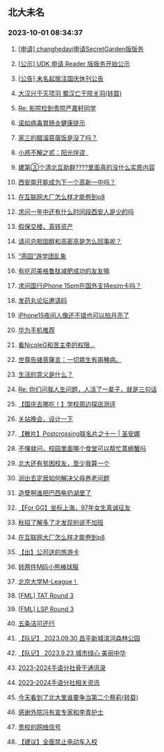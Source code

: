 ## 北大未名 
### 2023-10-01 08:34:37

1. [[申请] changhedayi申请SecretGarden版版务](https://bbs.pku.edu.cn/v2/post-read.php?bid=751&threadid=18650847)

2. [[公示] UDK 申请 Reader 版版务开始公示](https://bbs.pku.edu.cn/v2/post-read.php?bid=665&threadid=18652688)

3. [[公告] 未名起居注国庆休刊公告](https://bbs.pku.edu.cn/v2/post-read.php?bid=728&threadid=18657666)

4. [大汉兴于灭项羽 蜀汉亡于陨关羽(转载)](https://bbs.pku.edu.cn/v2/post-read.php?bid=1&threadid=18657063)

5. [Re: 影院捡到贵院严嘉轩同学](https://bbs.pku.edu.cn/v2/post-read.php?bid=256&threadid=18657646)

6. [诺如病毒胃肠炎健康提示](https://bbs.pku.edu.cn/v2/post-read.php?bid=1431&threadid=18656670)

7. [家三的醋溜苜蓿饭是没了吗？](https://bbs.pku.edu.cn/v2/post-read.php?bid=1431&threadid=18656749)

8. [小惑不解之贰：阳光佯谬  ](https://bbs.pku.edu.cn/v2/post-read.php?bid=57&threadid=18561640)

9. [建第③个清北互助群????里面真的没什么实质内容](https://bbs.pku.edu.cn/v2/post-read.php?bid=104&threadid=18573712)

10. [西安南开能成为下一个高新一中吗？](https://bbs.pku.edu.cn/v2/post-read.php?bid=466&threadid=18320933)

11. [在互联网大厂怎么样才能卷到p8](https://bbs.pku.edu.cn/v2/post-read.php?bid=104&threadid=18657630)

12. [求问一年中还有什么时间段西安人是少的吗](https://bbs.pku.edu.cn/v2/post-read.php?bid=466&threadid=18651842)

13. [假保交楼，真转资产](https://bbs.pku.edu.cn/v2/post-read.php?bid=606&threadid=18657092)

14. [请问总胆固醇和高密高是怎么回事呢？](https://bbs.pku.edu.cn/v2/post-read.php?bid=244&threadid=18657014)

15. [“燕园”游学团乱象](https://bbs.pku.edu.cn/v2/post-read.php?bid=606&threadid=18625649)

16. [有吃司美格鲁肽减肥成功的友友嘛](https://bbs.pku.edu.cn/v2/post-read.php?bid=244&threadid=18652658)

17. [求问国行iPhone 15pm在国外支持esim卡吗？](https://bbs.pku.edu.cn/v2/post-read.php?bid=488&threadid=18657376)

18. [发药丸论坛邀请码](https://bbs.pku.edu.cn/v2/post-read.php?bid=209&threadid=18657007)

19. [iPhone15夜间人像还不错也可以拍月亮了](https://bbs.pku.edu.cn/v2/post-read.php?bid=488&threadid=18657281)

20. [华为手机推荐](https://bbs.pku.edu.cn/v2/post-read.php?bid=197&threadid=18657314)

21. [看NicoleG和苦主李的权限…](https://bbs.pku.edu.cn/v2/post-read.php?bid=338&threadid=18649600)

22. [世尊告諸菩薩言：一切眾生有兩種病。](https://bbs.pku.edu.cn/v2/post-read.php?bid=10&threadid=18657684)

23. [生活的意义是什么？](https://bbs.pku.edu.cn/v2/post-read.php?bid=251&threadid=18216608)

24. [Re: 你们问我人生问题，人活了一辈子，就是三句话](https://bbs.pku.edu.cn/v2/post-read.php?bid=10&threadid=18656614)

25. [【国庆去哪吃！】学校周边探店测评](https://bbs.pku.edu.cn/v2/post-read.php?bid=90&threadid=18657567)

26. [关站晚会，设计一下](https://bbs.pku.edu.cn/v2/post-read.php?bid=79&threadid=18583479)

27. [【散片】Postcrossing联名片之十一 | 圣安娜](https://bbs.pku.edu.cn/v2/post-read.php?bid=1367&threadid=18657802)

28. [不懂就问，校园里面哪个食堂可以帮忙蒸螃蟹吗](https://bbs.pku.edu.cn/v2/post-read.php?bid=90&threadid=18657563)

29. [北大还有贫困校友，至少我算一个](https://bbs.pku.edu.cn/v2/post-read.php?bid=414&threadid=18656090)

30. [润出去定居如何解决父母养老问题](https://bbs.pku.edu.cn/v2/post-read.php?bid=414&threadid=18657601)

31. [造孽啊谁把巴西龟扔湖里了](https://bbs.pku.edu.cn/v2/post-read.php?bid=103&threadid=18657588)

32. [【For GG】坐标上海，97年女生真诚征友](https://bbs.pku.edu.cn/v2/post-read.php?bid=167&threadid=18656645)

33. [秋招了解多了才发现别说不加班](https://bbs.pku.edu.cn/v2/post-read.php?bid=99&threadid=18657056)

34. [在互联网大厂怎么样才能卷到p8](https://bbs.pku.edu.cn/v2/post-read.php?bid=99&threadid=18657613)

35. [【出】公司送的旅游卡](https://bbs.pku.edu.cn/v2/post-read.php?bid=71&threadid=18652011)

36. [转两件M码小熊棒球服](https://bbs.pku.edu.cn/v2/post-read.php?bid=71&threadid=18657721)

37. [北京大学M-League！](https://bbs.pku.edu.cn/v2/post-read.php?bid=744&threadid=18657789)

38. [[FML] TAT Round 3](https://bbs.pku.edu.cn/v2/post-read.php?bid=519&threadid=18657276)

39. [[FML] LSP Round 3](https://bbs.pku.edu.cn/v2/post-read.php?bid=519&threadid=18657073)

40. [五条洁可还行](https://bbs.pku.edu.cn/v2/post-read.php?bid=643&threadid=18657621)

41. [【队记】 2023.09.30 昌平新城滨河森林公园](https://bbs.pku.edu.cn/v2/post-read.php?bid=952&threadid=18657637)

42. [【队记】 2023.9.23 城市绿心 美丽中华](https://bbs.pku.edu.cn/v2/post-read.php?bid=952&threadid=18652533)

43. [2023-2024手语分社骨干通讯录](https://bbs.pku.edu.cn/v2/post-read.php?bid=696&threadid=18657744)

44. [2023-2024手语分社相关资讯](https://bbs.pku.edu.cn/v2/post-read.php?bid=696&threadid=18657736)

45. [今天看到了北大里谁要争当第二个蔡莉(转载)](https://bbs.pku.edu.cn/v2/post-read.php?bid=690&threadid=18657249)

46. [感谢外院冯有宣专家和李青护士](https://bbs.pku.edu.cn/v2/post-read.php?bid=438&threadid=18657577)

47. [贵校的网络信号](https://bbs.pku.edu.cn/v2/post-read.php?bid=668&threadid=18657032)

48. [【建议】全面禁止电动车入校](https://bbs.pku.edu.cn/v2/post-read.php?bid=438&threadid=18655858)

